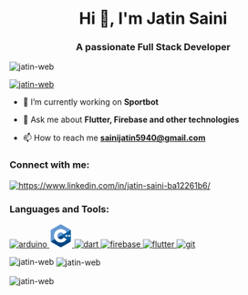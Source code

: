 <h1 align="center">Hi 👋, I'm Jatin Saini</h1>
<h3 align="center">A passionate Full Stack Developer</h3>

<p align="left"> <img src="https://komarev.com/ghpvc/?username=jatin-web&label=Profile%20views&color=0e75b6&style=flat" alt="jatin-web" /> </p>

<p align="left"> <a href="https://github.com/ryo-ma/github-profile-trophy"><img src="https://github-profile-trophy.vercel.app/?username=jatin-web" alt="jatin-web" /></a> </p>

- 🔭 I’m currently working on **Sportbot**

- 💬 Ask me about **Flutter, Firebase and other technologies**

- 📫 How to reach me **sainijatin5940@gmail.com**

<h3 align="left">Connect with me:</h3>
<p align="left">
<a href="https://linkedin.com/in/https://www.linkedin.com/in/jatin-saini-ba12261b6/" target="blank"><img align="center" src="https://raw.githubusercontent.com/rahuldkjain/github-profile-readme-generator/master/src/images/icons/Social/linked-in-alt.svg" alt="https://www.linkedin.com/in/jatin-saini-ba12261b6/" height="30" width="40" /></a>
</p>

<h3 align="left">Languages and Tools:</h3>
<p align="left"> <a href="https://www.arduino.cc/" target="_blank" rel="noreferrer"> <img src="https://cdn.worldvectorlogo.com/logos/arduino-1.svg" alt="arduino" width="40" height="40"/> </a> <a href="https://www.w3schools.com/cpp/" target="_blank" rel="noreferrer"> <img src="https://raw.githubusercontent.com/devicons/devicon/master/icons/cplusplus/cplusplus-original.svg" alt="cplusplus" width="40" height="40"/> </a> <a href="https://dart.dev" target="_blank" rel="noreferrer"> <img src="https://www.vectorlogo.zone/logos/dartlang/dartlang-icon.svg" alt="dart" width="40" height="40"/> </a> <a href="https://firebase.google.com/" target="_blank" rel="noreferrer"> <img src="https://www.vectorlogo.zone/logos/firebase/firebase-icon.svg" alt="firebase" width="40" height="40"/> </a> <a href="https://flutter.dev" target="_blank" rel="noreferrer"> <img src="https://www.vectorlogo.zone/logos/flutterio/flutterio-icon.svg" alt="flutter" width="40" height="40"/> </a> <a href="https://git-scm.com/" target="_blank" rel="noreferrer"> <img src="https://www.vectorlogo.zone/logos/git-scm/git-scm-icon.svg" alt="git" width="40" height="40"/> </a> </p>

<p><img align="left" src="https://github-readme-stats.vercel.app/api/top-langs?username=jatin-web&show_icons=true&locale=en&layout=compact" alt="jatin-web" /></p>

<p>&nbsp;<img align="center" src="https://github-readme-stats.vercel.app/api?username=jatin-web&show_icons=true&locale=en" alt="jatin-web" /></p>

<p><img align="center" src="https://github-readme-streak-stats.herokuapp.com/?user=jatin-web&" alt="jatin-web" /></p>
